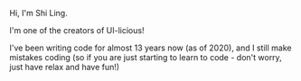 Hi, I'm Shi Ling.

I'm one of the creators of UI-licious!

I've been writing code for almost 13 years now (as of 2020), and I still make mistakes coding (so if you are just starting to learn to code - don't worry, just have relax and have fun!)

